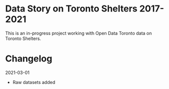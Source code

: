 # Data Story on Toronto Shelters 2017-2021
This is an in-progress project working with Open Data Toronto data on Toronto Shelters. 

# Changelog
2021-03-01
- Raw datasets added
